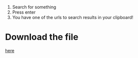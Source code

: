 1. Search for something
2. Press enter
3. You have one of the urls to search results in your clipboard!


# Download the file

[here](https://github.com/lukaszkorecki/alrfred-giphy-random-url/raw/master/Get%20Giphy%20URL.alfredworkflow)
